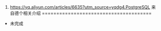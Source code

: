 1. https://yq.aliyun.com/articles/6635?utm_source=yqdg4.PostgreSQL 来自德个相关介绍
======================================

* 未完成